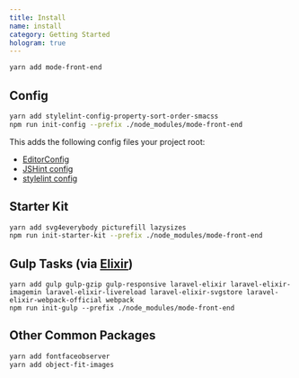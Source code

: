 ```yaml
---
title: Install
name: install
category: Getting Started
hologram: true
---
```

```bash
yarn add mode-front-end
```

## Config

```bash
yarn add stylelint-config-property-sort-order-smacss
npm run init-config --prefix ./node_modules/mode-front-end
```

This adds the following config files your project root:

- [EditorConfig](http://editorconfig.org)
- [JSHint config](https://github.com/jshint/jshint)
- [stylelint config](https://stylelint.io)

## Starter Kit

```bash
yarn add svg4everybody picturefill lazysizes
npm run init-starter-kit --prefix ./node_modules/mode-front-end
```

## Gulp Tasks (via [Elixir](http://laravel.com/docs/elixir))

```
yarn add gulp gulp-gzip gulp-responsive laravel-elixir laravel-elixir-imagemin laravel-elixir-livereload laravel-elixir-svgstore laravel-elixir-webpack-official webpack
npm run init-gulp --prefix ./node_modules/mode-front-end
```

## Other Common Packages

```bash
yarn add fontfaceobserver
yarn add object-fit-images
```
